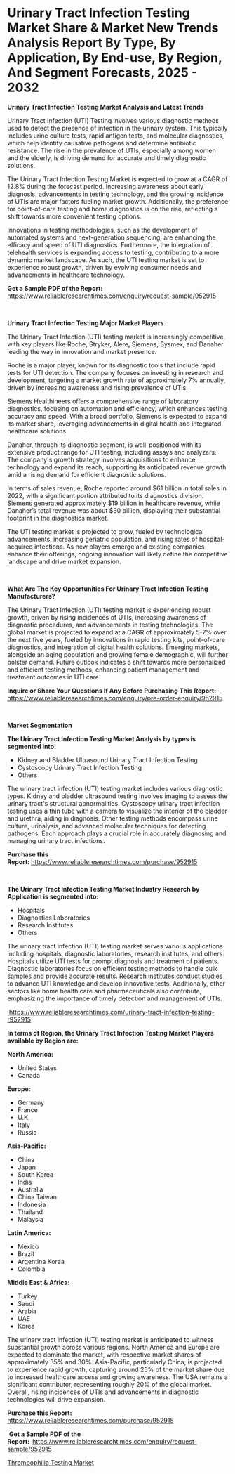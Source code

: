 <p><h1>Urinary Tract Infection Testing Market Share & Market New Trends Analysis Report By Type, By Application, By End-use, By Region, And Segment Forecasts, 2025 - 2032</h1></p><p><strong>Urinary Tract Infection Testing Market Analysis and Latest Trends</strong></p>
<p><p>Urinary Tract Infection (UTI) Testing involves various diagnostic methods used to detect the presence of infection in the urinary system. This typically includes urine culture tests, rapid antigen tests, and molecular diagnostics, which help identify causative pathogens and determine antibiotic resistance. The rise in the prevalence of UTIs, especially among women and the elderly, is driving demand for accurate and timely diagnostic solutions. </p><p>The Urinary Tract Infection Testing Market is expected to grow at a CAGR of 12.8% during the forecast period. Increasing awareness about early diagnosis, advancements in testing technology, and the growing incidence of UTIs are major factors fueling market growth. Additionally, the preference for point-of-care testing and home diagnostics is on the rise, reflecting a shift towards more convenient testing options. </p><p>Innovations in testing methodologies, such as the development of automated systems and next-generation sequencing, are enhancing the efficacy and speed of UTI diagnostics. Furthermore, the integration of telehealth services is expanding access to testing, contributing to a more dynamic market landscape. As such, the UTI testing market is set to experience robust growth, driven by evolving consumer needs and advancements in healthcare technology.</p></p>
<p><strong>Get a Sample PDF of the Report:&nbsp;</strong> <a href="https://www.reliableresearchtimes.com/enquiry/request-sample/952915?utm_campaign=2007&utm_medium=2&utm_source=Github&utm_content=ia&utm_term=07032025&utm_id=urinary-tract-infection-testing">https://www.reliableresearchtimes.com/enquiry/request-sample/952915</a></p>
<p>&nbsp;</p>
<p><strong>Urinary Tract Infection Testing Major Market Players</strong></p>
<p><p>The Urinary Tract Infection (UTI) testing market is increasingly competitive, with key players like Roche, Stryker, Alere, Siemens, Sysmex, and Danaher leading the way in innovation and market presence. </p><p>Roche is a major player, known for its diagnostic tools that include rapid tests for UTI detection. The company focuses on investing in research and development, targeting a market growth rate of approximately 7% annually, driven by increasing awareness and rising prevalence of UTIs.</p><p>Siemens Healthineers offers a comprehensive range of laboratory diagnostics, focusing on automation and efficiency, which enhances testing accuracy and speed. With a broad portfolio, Siemens is expected to expand its market share, leveraging advancements in digital health and integrated healthcare solutions.</p><p>Danaher, through its diagnostic segment, is well-positioned with its extensive product range for UTI testing, including assays and analyzers. The company's growth strategy involves acquisitions to enhance technology and expand its reach, supporting its anticipated revenue growth amid a rising demand for efficient diagnostic solutions.</p><p>In terms of sales revenue, Roche reported around $61 billion in total sales in 2022, with a significant portion attributed to its diagnostics division. Siemens generated approximately $19 billion in healthcare revenue, while Danaher’s total revenue was about $30 billion, displaying their substantial footprint in the diagnostics market.</p><p>The UTI testing market is projected to grow, fueled by technological advancements, increasing geriatric population, and rising rates of hospital-acquired infections. As new players emerge and existing companies enhance their offerings, ongoing innovation will likely define the competitive landscape and drive market expansion.</p></p>
<p>&nbsp;</p>
<p><strong>What Are The Key Opportunities For Urinary Tract Infection Testing Manufacturers?</strong></p>
<p><p>The Urinary Tract Infection (UTI) testing market is experiencing robust growth, driven by rising incidences of UTIs, increasing awareness of diagnostic procedures, and advancements in testing technologies. The global market is projected to expand at a CAGR of approximately 5-7% over the next five years, fueled by innovations in rapid testing kits, point-of-care diagnostics, and integration of digital health solutions. Emerging markets, alongside an aging population and growing female demographic, will further bolster demand. Future outlook indicates a shift towards more personalized and efficient testing methods, enhancing patient management and treatment outcomes in UTI care.</p></p>
<p><strong>Inquire or Share Your Questions If Any Before Purchasing This Report:</strong> <a href="https://www.reliableresearchtimes.com/enquiry/pre-order-enquiry/952915?utm_campaign=2007&utm_medium=2&utm_source=Github&utm_content=ia&utm_term=07032025&utm_id=urinary-tract-infection-testing">https://www.reliableresearchtimes.com/enquiry/pre-order-enquiry/952915</a></p>
<p>&nbsp;</p>
<p><strong>Market Segmentation</strong></p>
<p><strong>The Urinary Tract Infection Testing Market Analysis by types is segmented into:</strong></p>
<p><ul><li>Kidney and Bladder Ultrasound Urinary Tract Infection Testing</li><li>Cystoscopy Urinary Tract Infection Testing</li><li>Others</li></ul></p>
<p><p>The urinary tract infection (UTI) testing market includes various diagnostic types. Kidney and bladder ultrasound testing involves imaging to assess the urinary tract's structural abnormalities. Cystoscopy urinary tract infection testing uses a thin tube with a camera to visualize the interior of the bladder and urethra, aiding in diagnosis. Other testing methods encompass urine culture, urinalysis, and advanced molecular techniques for detecting pathogens. Each approach plays a crucial role in accurately diagnosing and managing urinary tract infections.</p></p>
<p><strong>Purchase this Report:&nbsp;</strong><a href="https://www.reliableresearchtimes.com/purchase/952915?utm_campaign=2007&utm_medium=2&utm_source=Github&utm_content=ia&utm_term=07032025&utm_id=urinary-tract-infection-testing">https://www.reliableresearchtimes.com/purchase/952915</a></p>
<p>&nbsp;</p>
<p><strong>The Urinary Tract Infection Testing Market Industry Research by Application is segmented into:</strong></p>
<p><ul><li>Hospitals</li><li>Diagnostics Laboratories</li><li>Research Institutes</li><li>Others</li></ul></p>
<p><p>The urinary tract infection (UTI) testing market serves various applications including hospitals, diagnostic laboratories, research institutes, and others. Hospitals utilize UTI tests for prompt diagnosis and treatment of patients. Diagnostic laboratories focus on efficient testing methods to handle bulk samples and provide accurate results. Research institutes conduct studies to advance UTI knowledge and develop innovative tests. Additionally, other sectors like home health care and pharmaceuticals also contribute, emphasizing the importance of timely detection and management of UTIs.</p></p>
<p><a href="https://www.reliableresearchtimes.com/urinary-tract-infection-testing-r952915?utm_campaign=2007&utm_medium=2&utm_source=Github&utm_content=ia&utm_term=07032025&utm_id=urinary-tract-infection-testing">&nbsp;https://www.reliableresearchtimes.com/urinary-tract-infection-testing-r952915</a></p>
<p><strong>In terms of Region, the Urinary Tract Infection Testing Market Players available by Region are:</strong></p>
<p>
    <p> <strong> North America: </strong>
        <ul>
            <li>United States</li>
            <li>Canada</li>
        </ul>
        </p> 
    <p> <strong> Europe: </strong>
        <ul>
            <li>Germany</li>
            <li>France</li>
            <li>U.K.</li>
            <li>Italy</li>
            <li>Russia</li>
        </ul>
        </p> 
    <p> <strong> Asia-Pacific: </strong>
        <ul>
            <li>China</li>
            <li>Japan</li>
            <li>South Korea</li>
            <li>India</li>
            <li>Australia</li>
            <li>China Taiwan</li>
            <li>Indonesia</li>
            <li>Thailand</li>
            <li>Malaysia</li>
        </ul>
        </p> 
    <p> <strong> Latin America: </strong>
        <ul>
            <li>Mexico</li>
            <li>Brazil</li>
            <li>Argentina Korea</li>
            <li>Colombia</li>
        </ul>
        </p> 
    <p> <strong> Middle East & Africa: </strong>
        <ul>
            <li>Turkey</li>
            <li>Saudi</li>
            <li>Arabia</li>
            <li>UAE</li>
            <li>Korea</li>
        </ul>
    </p>
    </p>
<p><p>The urinary tract infection (UTI) testing market is anticipated to witness substantial growth across various regions. North America and Europe are expected to dominate the market, with respective market shares of approximately 35% and 30%. Asia-Pacific, particularly China, is projected to experience rapid growth, capturing around 25% of the market share due to increased healthcare access and growing awareness. The USA remains a significant contributor, representing roughly 20% of the global market. Overall, rising incidences of UTIs and advancements in diagnostic technologies will drive expansion.</p></p>
<p><strong>Purchase this Report: </strong><a href="https://www.reliableresearchtimes.com/purchase/952915?utm_campaign=2007&utm_medium=2&utm_source=Github&utm_content=ia&utm_term=07032025&utm_id=urinary-tract-infection-testing">https://www.reliableresearchtimes.com/purchase/952915</a></p>
<p>&nbsp;<strong>Get a Sample PDF of the Report:&nbsp;&nbsp;</strong><a href="https://www.reliableresearchtimes.com/enquiry/request-sample/952915?utm_campaign=2007&utm_medium=2&utm_source=Github&utm_content=ia&utm_term=07032025&utm_id=urinary-tract-infection-testing">https://www.reliableresearchtimes.com/enquiry/request-sample/952915</a></p>
<p><strong></strong></p>
<p><p><a href="https://github.com/angelajermaine/Market-Research-Report-List-6/blob/main/thrombophilia-testing-market.md?utm_campaign=2007&utm_medium=2&utm_source=Github&utm_content=ia&utm_term=07032025&utm_id=urinary-tract-infection-testing">Thrombophilia Testing Market</a></p></p>